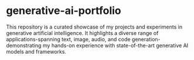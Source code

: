 # generative-ai-portfolio
This repository is a curated showcase of my projects and experiments in generative artificial intelligence. It highlights a diverse range of applications-spanning text, image, audio, and code generation-demonstrating my hands-on experience with state-of-the-art generative AI models and frameworks.
